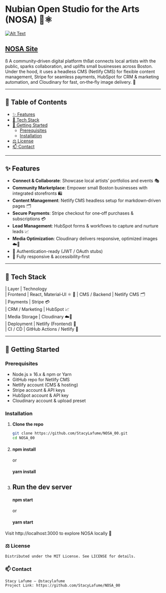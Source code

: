 # Nubian Open Studio for the Arts (NOSA) 🎨⚛️

[![Alt Text](src/content/images/profile.png)](https://brandi-chanel-events.netlify.app/)

## [NOSA Site](https://brandi-chanel-events.netlify.app/)

ß
A community‑driven digital platform thßat connects local artists with the public, sparks collaboration, and uplifts small businesses across Boston. Under the hood, it uses a headless CMS (Netlify CMS) for flexible content management, Stripe for seamless payments, HubSpot for CRM & marketing automation, and Cloudinary for fast, on‑the‑fly image delivery. 🚀

---

## 📖 Table of Contents

- [✨ Features](#-features)
- [🔧 Tech Stack](#-tech-stack)
- [🚀 Getting Started](#-getting-started)
  - [Prerequisites](#prerequisites)
  - [Installation](#installation)
- [⚖️ License](#️-license)
- [📫 Contact](#-contact)

---

## ✨ Features

- **Connect & Collaborate**: Showcase local artists’ portfolios and events 🎭
- **Community Marketplace**: Empower small Boston businesses with integrated storefronts 🛍️
- **Content Management**: Netlify CMS headless setup for markdown‑driven pages 🗂️
- **Secure Payments**: Stripe checkout for one‑off purchases & subscriptions 💳
- **Lead Management**: HubSpot forms & workflows to capture and nurture leads 📈
- **Media Optimization**: Cloudinary delivers responsive, optimized images ☁️📸
- 🔐 Authentication-ready (JWT / OAuth stubs)
- 📱 Fully responsive & accessibility‑first

---

## 🔧 Tech Stack

| Layer | Technology  
| Frontend | React, Material‑UI ⚛️ 🎨
| CMS / Backend | Netlify CMS 🗂️  
| Payments | Stripe 💳  
| CRM / Marketing | HubSpot 📈  
| Media Storage | Cloudinary ☁️📸  
| Deployment | Netlify (Frontend) 🚀  
| CI / CD | GitHub Actions / Netlify 🤖

---

## 🚀 Getting Started

### Prerequisites

- Node.js ≥ 16.x & npm or Yarn
- GitHub repo for Netlify CMS
- Netlify account (CMS & hosting)
- Stripe account & API keys
- HubSpot account & API key
- Cloudinary account & upload preset

### Installation

1. **Clone the repo**

   ```bash
   git clone https://github.com/StacyLafume/NOSA_00.git
   cd NOSA_00

   ```

2. #### npm install

   or

   #### yarn install

3. ## Run the dev server
   #### npm start
   or
   #### yarn start

Visit http://localhost:3000 to explore NOSA locally 🌟

### ⚖ License

    Distributed under the MIT License. See LICENSE for details.

### 📫 Contact

    Stacy Lafume – @stacylafume
    Project Link: https://github.com/StacyLafume/NOSA_00
